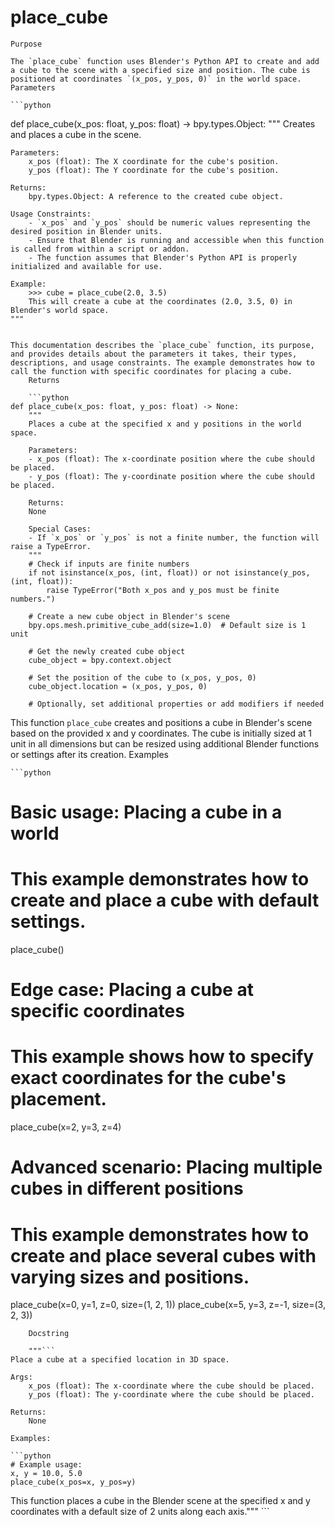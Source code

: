 # place_cube

    Purpose

    The `place_cube` function uses Blender's Python API to create and add a cube to the scene with a specified size and position. The cube is positioned at coordinates `(x_pos, y_pos, 0)` in the world space.
    Parameters

    ```python
def place_cube(x_pos: float, y_pos: float) -> bpy.types.Object:
    """
    Creates and places a cube in the scene.

    Parameters:
        x_pos (float): The X coordinate for the cube's position.
        y_pos (float): The Y coordinate for the cube's position.

    Returns:
        bpy.types.Object: A reference to the created cube object.

    Usage Constraints:
        - `x_pos` and `y_pos` should be numeric values representing the desired position in Blender units.
        - Ensure that Blender is running and accessible when this function is called from within a script or addon.
        - The function assumes that Blender's Python API is properly initialized and available for use.

    Example:
        >>> cube = place_cube(2.0, 3.5)
        This will create a cube at the coordinates (2.0, 3.5, 0) in Blender's world space.
    """
```

This documentation describes the `place_cube` function, its purpose, and provides details about the parameters it takes, their types, descriptions, and usage constraints. The example demonstrates how to call the function with specific coordinates for placing a cube.
    Returns

    ```python
def place_cube(x_pos: float, y_pos: float) -> None:
    """
    Places a cube at the specified x and y positions in the world space.

    Parameters:
    - x_pos (float): The x-coordinate position where the cube should be placed.
    - y_pos (float): The y-coordinate position where the cube should be placed.

    Returns:
    None

    Special Cases:
    - If `x_pos` or `y_pos` is not a finite number, the function will raise a TypeError.
    """
    # Check if inputs are finite numbers
    if not isinstance(x_pos, (int, float)) or not isinstance(y_pos, (int, float)):
        raise TypeError("Both x_pos and y_pos must be finite numbers.")

    # Create a new cube object in Blender's scene
    bpy.ops.mesh.primitive_cube_add(size=1.0)  # Default size is 1 unit

    # Get the newly created cube object
    cube_object = bpy.context.object

    # Set the position of the cube to (x_pos, y_pos, 0)
    cube_object.location = (x_pos, y_pos, 0)

    # Optionally, set additional properties or add modifiers if needed
```

This function `place_cube` creates and positions a cube in Blender's scene based on the provided x and y coordinates. The cube is initially sized at 1 unit in all dimensions but can be resized using additional Blender functions or settings after its creation.
    Examples

    ```python
# Basic usage: Placing a cube in a world
# This example demonstrates how to create and place a cube with default settings.
place_cube()

# Edge case: Placing a cube at specific coordinates
# This example shows how to specify exact coordinates for the cube's placement.
place_cube(x=2, y=3, z=4)

# Advanced scenario: Placing multiple cubes in different positions
# This example demonstrates how to create and place several cubes with varying sizes and positions.
place_cube(x=0, y=1, z=0, size=(1, 2, 1))
place_cube(x=5, y=3, z=-1, size=(3, 2, 3))
```
    Docstring

    """```
Place a cube at a specified location in 3D space.

Args:
    x_pos (float): The x-coordinate where the cube should be placed.
    y_pos (float): The y-coordinate where the cube should be placed.

Returns:
    None

Examples:

```python
# Example usage:
x, y = 10.0, 5.0
place_cube(x_pos=x, y_pos=y)
```

This function places a cube in the Blender scene at the specified x and y coordinates with a default size of 2 units along each axis."""
    ```